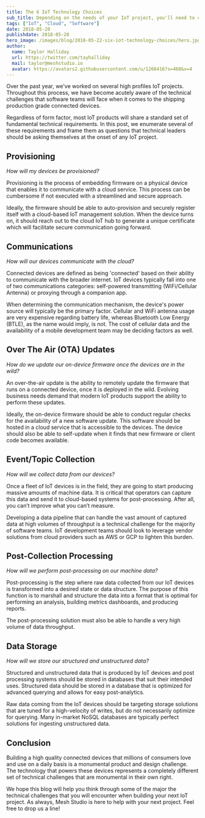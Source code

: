 ```yaml
---
title: The 6 IoT Technology Choices
sub_title: Depending on the needs of your IoT project, you'll need to choose wisely.
tags: ["IoT", "Cloud", "Software"]
date: 2018-05-20
publishdate: 2018-05-20
hero_image: /images/blog/2018-05-22-six-iot-technology-choices/hero.jpg
author:
  name: Taylor Halliday
  url: https://twitter.com/tayhalliday
  mail: taylor@meshstudio.io
  avatar: https://avatars2.githubusercontent.com/u/1266416?s=460&v=4
---
```


Over the past year, we've worked on several high profiles IoT projects. Throughout this process, we have become acutely aware of the technical challenges that software teams will face when it comes to the shipping production grade connected devices.
 
Regardless of form factor, most IoT products will share a standard set of fundamental technical requirements. In this post, we enumerate several of these requirements and frame them as questions that technical leaders should be asking themselves at the onset of any IoT project.

## Provisioning

_How will my devices be provisioned?_

Provisioning is the process of embedding firmware on a physical device that enables it to communicate with a cloud service. This process can be cumbersome if not executed with a streamlined and secure approach. 

Ideally, the firmware should be able to auto-provision and securely register itself with a cloud-based IoT management solution.  When the device turns on, it should reach out to the cloud IoT hub to generate a unique certificate which will facilitate secure communication going forward.

## Communications

_How will our devices communicate with the cloud?_

Connected devices are defined as being 'connected' based on their ability to communicate with the broader internet. IoT devices typically fall into one of two communications categories: self-powered transmitting (WiFi/Cellular Antenna) or proxying through a companion app.

When determining the communication mechanism, the device's power source will typically be the primary factor. Cellular and WiFi antenna usage are very expensive regarding battery life, whereas Bluetooth Low Energy (BTLE), as the name would imply, is not. The cost of cellular data and the availability of a mobile development team may be deciding factors as well. 

## Over The Air (OTA) Updates

_How do we update our on-device firmware once the devices are in the wild?_

An over-the-air update is the ability to remotely update the firmware that runs on a connected device, once it is deployed in the wild. Evolving business needs demand that modern IoT products support the ability to perform these updates. 

Ideally, the on-device firmware should be able to conduct regular checks for the availability of a new software update. This software should be hosted in a cloud service that is accessible to the devices. The device should also be able to self-update when it finds that new firmware or client code becomes available. 

## Event/Topic Collection

_How will we collect data from our devices?_

Once a fleet of IoT devices is in the field, they are going to start producing massive amounts of machine data. It is critical that operators can capture this data and send it to cloud-based systems for post-processing. After all, you can’t improve what you can’t measure. 

Developing a data pipeline that can handle the vast amount of captured data at high volumes of throughput is a technical challenge for the majority of software teams. IoT development teams should look to leverage vendor solutions from cloud providers such as AWS or GCP to lighten this burden.

## Post-Collection Processing

_How will we perform post-processing on our machine data?_

Post-processing is the step where raw data collected from our IoT devices is transformed into a desired state or data structure. The purpose of this function is to marshall and structure the data into a format that is optimal for performing an analysis, building metrics dashboards, and producing reports. 

The post-processing solution must also be able to handle a very high volume of data throughput. 

## Data Storage

_How will we store our structured and unstructured data?_

Structured and unstructured data that is produced by IoT devices and post processing systems should be stored in databases that suit their intended uses. Structured data should be stored in a database that is optimized for advanced querying and allows for easy post-analytics. 

Raw data coming from the IoT devices should be targeting storage solutions that are tuned for a high-velocity of writes, but do not necessarily optimize for querying. Many in-market NoSQL databases are typically perfect solutions for ingesting unstructured data.

## Conclusion

Building a high quality connected devices that millions of consumers love and use on a daily basis is a monumental product and design challenge. The technology that powers these devices represents a completely different set of technical challenges that are monumental in their own right.

We hope this blog will help you think through some of the major the technical challenges that you will encounter when building your next IoT project. As always, Mesh Studio is here to help with your next project. Feel free to drop us a line!
